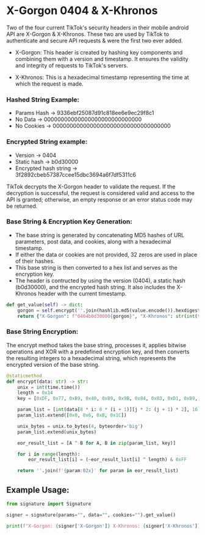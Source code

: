 # X-Gorgon 0404 & X-Khronos

Two of the four current TikTok's security headers in their mobile android API are X-Gorgon & X-Khronos. These two are used by TikTok to authenticate and secure API requests & were the first two ever added.

- X-Gorgon: This header is created by hashing key components and combining them with a version and timestamp. It ensures the validity and integrity of requests to TikTok's servers.

- X-Khronos: This is a hexadecimal timestamp representing the time at which the request is made.

### Hashed String Example: 
- Params Hash -> 9336ebf25087d91c818ee6e9ec29f8c1 
- No Data -> 00000000000000000000000000000  
- No Cookies -> 00000000000000000000000000000000000

### Encrypted String example:
- Version -> 0404
- Static hash -> b0d30000
- Encrypted hash string -> 3f2892cbeb57387ccee15dbc3694a6f7df5311c6

TikTok decrypts the X-Gorgon header to validate the request. If the decryption is successful, the request is considered valid and access to the API is granted; otherwise, an empty response or an error status code may be returned.

### Base String & Encryption Key Generation:

- The base string is generated by concatenating MD5 hashes of URL parameters, post data, and cookies, along with a hexadecimal timestamp.
- If either the data or cookies are not provided, 32 zeros are used in place of their hashes.
- This base string is then converted to a hex list and serves as the encryption key.
- The header is contructed by using the version (0404), a static hash (b0d30000), and the encrypted hash string. It also includes the X-Khronos header with the current timestamp.

```py
def get_value(self) -> dict:
    gorgon = self.encrypt(''.join(hashlib.md5(value.encode()).hexdigest() if value else "0" * 32 for value in [self.params, self.data, self.cookies]))
    return {"X-Gorgon": f"0404b0d30000{gorgon}", "X-Khronos": str(int(time.time()))}
```
  
### Base String Encryption:

The encrypt method takes the base string, processes it, applies bitwise operations and XOR with a predefined encryption key, and then converts the resulting integers to a hexadecimal string, which represents the encrypted version of the base string.

```py
@staticmethod
def encrypt(data: str) -> str:
    unix = int(time.time())
    length = 0x14
    key = [0xDF, 0x77, 0xB9, 0x40, 0xB9, 0x9B, 0x84, 0x83, 0xD1, 0xB9, 0xCB, 0xD1, 0xF7, 0xC2, 0xB9, 0x85, 0xC3, 0xD0, 0xFB, 0xC3]

    param_list = [int(data[8 * i: 8 * (i + 1)][j * 2: (j + 1) * 2], 16) for i in range(3) for j in range(4)]
    param_list.extend([0x0, 0x6, 0xB, 0x1C])

    unix_bytes = unix.to_bytes(4, byteorder='big')
    param_list.extend(unix_bytes)

    eor_result_list = [A ^ B for A, B in zip(param_list, key)]

    for i in range(length):
        eor_result_list[i] = (~eor_result_list[i] ^ length) & 0xFF

    return ''.join(f'{param:02x}' for param in eor_result_list)
```

## Example Usage:

```py
from signature import Signature

signer = signature(params="", data="", cookies="").get_value()

print(f"X-Gorgon: {signer['X-Gorgon']} X-Khronos: {signer['X-Khronos']}")
```
